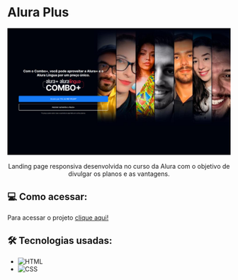 # Alura Plus
<img src="./alura-plus/img/cover.png">
<p align="center">Landing page responsiva desenvolvida no curso da Alura com o objetivo de divulgar os planos e as vantagens.</p>

## :computer: Como acessar:

Para acessar o projeto [clique aqui!](https://alura-plus-letzc.vercel.app)

## 🛠️ Tecnologias usadas:
- ![HTML](https://img.shields.io/badge/HTML5-E34F26?style=for-the-badge&logo=html5&logoColor=white)
- ![CSS](https://img.shields.io/badge/CSS3-1572B6?style=for-the-badge&logo=css3&logoColor=white)
